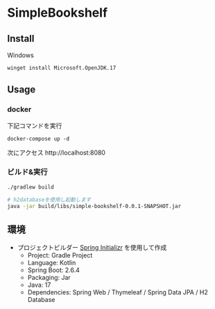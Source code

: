 # SimpleBookshelf

## Install

Windows

```bat
winget install Microsoft.OpenJDK.17
```

## Usage

### docker

下記コマンドを実行

```
docker-compose up -d
```

次にアクセス http://localhost:8080

### ビルド&実行

```bash
./gradlew build

# h2databaseを使用し起動します
java -jar build/libs/simple-bookshelf-0.0.1-SNAPSHOT.jar
```

## 環境

* プロジェクトビルダー [Spring Initializr](https://start.spring.io/) を使用して作成
  * Project: Gradle Project
  * Language: Kotlin
  * Spring Boot: 2.6.4
  * Packaging: Jar
  * Java: 17
  * Dependencies: Spring Web / Thymeleaf / Spring Data JPA / H2 Database
